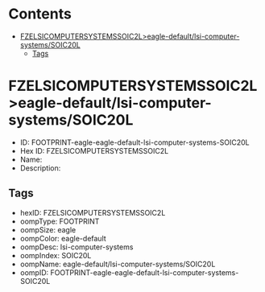 



Contents
========

* [FZELSICOMPUTERSYSTEMSSOIC2L>eagle-default/lsi-computer-systems/SOIC20L](#fzelsicomputersystemssoic2leagle-defaultlsi-computer-systemssoic20l)
	* [Tags](#tags)

# FZELSICOMPUTERSYSTEMSSOIC2L>eagle-default/lsi-computer-systems/SOIC20L

- ID: FOOTPRINT-eagle-eagle-default-lsi-computer-systems-SOIC20L
- Hex ID: FZELSICOMPUTERSYSTEMSSOIC2L
- Name: 
- Description: 

## Tags

- hexID: FZELSICOMPUTERSYSTEMSSOIC2L
- oompType: FOOTPRINT
- oompSize: eagle
- oompColor: eagle-default
- oompDesc: lsi-computer-systems
- oompIndex: SOIC20L
- oompName: eagle-default/lsi-computer-systems/SOIC20L
- oompID: FOOTPRINT-eagle-eagle-default-lsi-computer-systems-SOIC20L

